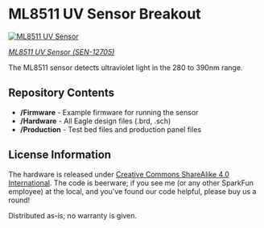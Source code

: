 ML8511 UV Sensor Breakout
=========================

[![ML8511 UV Sensor](https://cdn.sparkfun.com/assets/parts/9/4/4/4/12705-01.jpg)](https://www.sparkfun.com/products/12705)

[*ML8511 UV Sensor (SEN-12705)*](https://www.sparkfun.com/products/12705)

The ML8511 sensor detects ultraviolet light in the 280 to 390nm range.

Repository Contents
-------------------

* **/Firmware** - Example firmware for running the sensor
* **/Hardware** - All Eagle design files (.brd, .sch)
* **/Production** - Test bed files and production panel files
 
License Information
-------------------
The hardware is released under [Creative Commons ShareAlike 4.0 International](https://creativecommons.org/licenses/by-sa/4.0/).
The code is beerware; if you see me (or any other SparkFun employee) at the local, and you've found our code helpful, please buy us a round!

Distributed as-is; no warranty is given.
